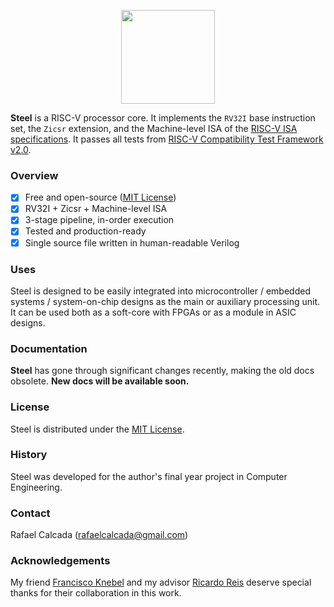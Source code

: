 <p align="center"><img src="https://user-images.githubusercontent.com/22325319/203945687-53910363-5be9-46f9-96fc-c31c78419ccf.png" width="150"></p>

**Steel** is a RISC-V processor core. It implements the `RV32I` base instruction set, the `Zicsr` extension, and the Machine-level ISA of the [RISC-V ISA specifications](https://riscv.org/technical/specifications/). It passes all tests from [RISC-V Compatibility Test Framework v2.0](https://github.com/riscv-non-isa/riscv-arch-test).

### Overview

- [x] Free and open-source ([MIT License](LICENSE))
- [x] RV32I + Zicsr + Machine-level ISA
- [x] 3-stage pipeline, in-order execution
- [x] Tested and production-ready
- [x] Single source file written in human-readable Verilog

### Uses

Steel is designed to be easily integrated into microcontroller / embedded systems / system-on-chip designs as the main or auxiliary processing unit. It can be used both as a soft-core with FPGAs or as a module in ASIC designs.

### Documentation

**Steel** has gone through significant changes recently, making the old docs obsolete. **New docs will be available soon.**

### License

Steel is distributed under the [MIT License](LICENSE).

### History

Steel was developed for the author's final year project in Computer Engineering. 

### Contact

Rafael Calcada (rafaelcalcada@gmail.com)

### Acknowledgements

My friend [Francisco Knebel](https://github.com/FranciscoKnebel) and my advisor [Ricardo Reis](https://www.linkedin.com/in/ricardo-reis-bab4575/) deserve special thanks for their collaboration in this work.
